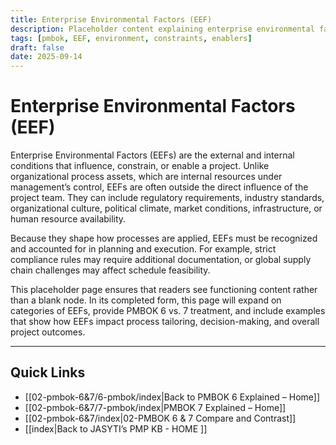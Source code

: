 ```yaml
---
title: Enterprise Environmental Factors (EEF)
description: Placeholder content explaining enterprise environmental factors in projects
tags: [pmbok, EEF, environment, constraints, enablers]
draft: false
date: 2025-09-14
---
```


# Enterprise Environmental Factors (EEF)

Enterprise Environmental Factors (EEFs) are the external and internal conditions that influence, constrain, or enable a project. Unlike organizational process assets, which are internal resources under management’s control, EEFs are often outside the direct influence of the project team. They can include regulatory requirements, industry standards, organizational culture, political climate, market conditions, infrastructure, or human resource availability.  

Because they shape how processes are applied, EEFs must be recognized and accounted for in planning and execution. For example, strict compliance rules may require additional documentation, or global supply chain challenges may affect schedule feasibility.  

This placeholder page ensures that readers see functioning content rather than a blank node. In its completed form, this page will expand on categories of EEFs, provide PMBOK 6 vs. 7 treatment, and include examples that show how EEFs impact process tailoring, decision-making, and overall project outcomes.

---
## Quick Links
- [[02-pmbok-6&7/6-pmbok/index|Back to PMBOK 6 Explained – Home]]
- [[02-pmbok-6&7/7-pmbok/index|PMBOK 7 Explained – Home]]
- [[02-pmbok-6&7/index|02-PMBOK 6 & 7 Compare and Contrast]]
- [[index|Back to JASYTI’s PMP KB - HOME ]]